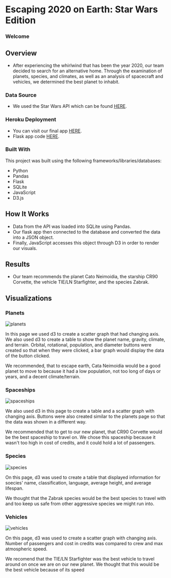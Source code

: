 # Escaping 2020 on Earth: Star Wars Edition
### Welcome

## Overview 
* After experiencing the whirlwind that has been the year 2020, our team decided to search for an alternative home. Through the examination of planets, species, and climates, as well as an analysis of spacecraft and vehicles, we determined the best planet to inhabit.
### Data Source
* We used the Star Wars API which can be found <a href="https://swapi.dev/">HERE</a>.
### Heroku Deployment
* You can visit our final app <a href="https://escaping-2020-on-earth.herokuapp.com/">HERE</a>.
* Flask app code <a href="https://github.com/johnswier/escaping-2020-on-earth/blob/main/__init__.py">HERE</a>.
### Built With
This project was built using the following frameworks/libraries/databases:
* Python
* Pandas
* Flask
* SQLite 
* JavaScript
* D3.js
## How It Works
* Data from the API was loaded into SQLite using Pandas. 
* Our flask app then connected to the database and converted the data into a JSON object. 
* Finally, JavaScript accesses this object through D3 in order to render our visuals.
## Results
* Our team recommends the planet Cato Neimoidia, the starship CR90 Corvette, the vehicle TIE/LN Starfighter, and the species Zabrak.

## Visualizations

### Planets

![planets](Images/planets.png)

In this page we used d3 to create a scatter graph that had changing axis. We also used d3 to create a table to show the planet name, gravity, climate, and terrain. Orbital, rotational, population, and diameter buttons were created so that when they were clicked, a bar graph would display the data of the button clicked.

We recommended, that to escape earth, Cata Neimoidia would be a good planet to move to because it had a low population, not too long of days or years, and a decent climate/terrain.

### Spaceships

![spaceships](Images/spaceships.png)

We also used d3 in this page to create a table and a scatter graph with changing axis. Buttons were also created similar to the planets page so that the data was shown in a different way. 

We recommended that to get to our new planet, that CR90 Corvette would be the best spaceship to travel on. We chose this spaceship because it wasn't too high in cost of credits, and it could hold a lot of passengers.

### Species

![species](Images/species.png)

On this page, d3 was used to create a table that displayed information for soecies' name, classification, language, average height, and average lifespan. 

We thought that the Zabrak species would be the best species to travel with and too keep us safe from other aggressive species we might run into.

### Vehicles

![vehicles](Images/vehicles.png)

On this page, d3 was used to create a scatter graph with changing axis. Number of passengers and cost in credits was compared to crew and max atmospheric speed. 

We recomend that the TIE/LN Starfighter was the best vehicle to travel around on once we are on our new planet. We thought that this would be the best vehicle because of its speed
